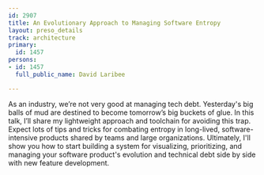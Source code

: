 ```yaml
---
id: 2907
title: An Evolutionary Approach to Managing Software Entropy
layout: preso_details
track: architecture
primary:
  id: 1457
persons:
- id: 1457
  full_public_name: David Laribee

---
```

As an industry, we’re not very good at managing tech debt. Yesterday's big balls of mud are destined to become tomorrow’s big buckets of glue. In this talk, I’ll share my lightweight approach and toolchain for avoiding this trap. Expect lots of tips and tricks for combating entropy in long-lived, software-intensive products shared by teams and large organizations. Ultimately, I'll show you how to start building a system for visualizing, prioritizing, and managing your software product's evolution and technical debt side by side with new feature development. 
